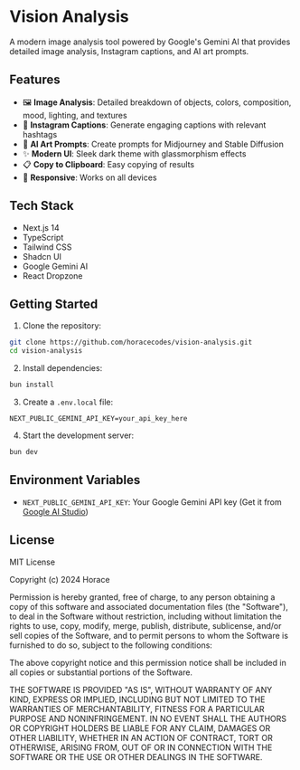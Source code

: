 # Vision Analysis

A modern image analysis tool powered by Google's Gemini AI that provides detailed image analysis, Instagram captions, and AI art prompts.

## Features

- 🖼️ **Image Analysis**: Detailed breakdown of objects, colors, composition, mood, lighting, and textures
- 📱 **Instagram Captions**: Generate engaging captions with relevant hashtags
- 🎨 **AI Art Prompts**: Create prompts for Midjourney and Stable Diffusion
- ✨ **Modern UI**: Sleek dark theme with glassmorphism effects
- 📋 **Copy to Clipboard**: Easy copying of results
- 📱 **Responsive**: Works on all devices

## Tech Stack

- Next.js 14
- TypeScript
- Tailwind CSS
- Shadcn UI
- Google Gemini AI
- React Dropzone

## Getting Started

1. Clone the repository:

```bash
git clone https://github.com/horacecodes/vision-analysis.git
cd vision-analysis
```

2. Install dependencies:

```bash
bun install
```

3. Create a `.env.local` file:

```env
NEXT_PUBLIC_GEMINI_API_KEY=your_api_key_here
```

4. Start the development server:

```bash
bun dev
```

## Environment Variables

- `NEXT_PUBLIC_GEMINI_API_KEY`: Your Google Gemini API key (Get it from [Google AI Studio](https://makersuite.google.com/app/apikey))

## License

MIT License

Copyright (c) 2024 Horace

Permission is hereby granted, free of charge, to any person obtaining a copy
of this software and associated documentation files (the "Software"), to deal
in the Software without restriction, including without limitation the rights
to use, copy, modify, merge, publish, distribute, sublicense, and/or sell
copies of the Software, and to permit persons to whom the Software is
furnished to do so, subject to the following conditions:

The above copyright notice and this permission notice shall be included in all
copies or substantial portions of the Software.

THE SOFTWARE IS PROVIDED "AS IS", WITHOUT WARRANTY OF ANY KIND, EXPRESS OR
IMPLIED, INCLUDING BUT NOT LIMITED TO THE WARRANTIES OF MERCHANTABILITY,
FITNESS FOR A PARTICULAR PURPOSE AND NONINFRINGEMENT. IN NO EVENT SHALL THE
AUTHORS OR COPYRIGHT HOLDERS BE LIABLE FOR ANY CLAIM, DAMAGES OR OTHER
LIABILITY, WHETHER IN AN ACTION OF CONTRACT, TORT OR OTHERWISE, ARISING FROM,
OUT OF OR IN CONNECTION WITH THE SOFTWARE OR THE USE OR OTHER DEALINGS IN THE
SOFTWARE.
